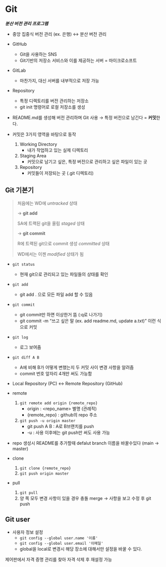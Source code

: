 # Git

***분산 버전 관리 프로그램***

- 중앙 집중식 버전 관리 (ex. 은행) ↔ 분산 버전 관리

- GitHub
    - Git을 사용하는 SNS
    - Git기반의 저장소 서비스와 이를 제공하는 서버 = 마이크로소프트

- GitLab
    - 마찬가지, 대신 서버를 내부적으로 저장 가능

- Repository
    - 특정 디렉토리를 버전 관리하는 저장소
    - git init 명령어로 로컬 저장소를 생성

- README.md를 생성해 버전 관리하며  Git 사용 → 특정 버전으로 남긴다 = **커밋**한다.

- 커밋은 3가지 영역을 바탕으로 동작 

    1. Working Directory
        -  내가 작업하고 있는 실제 디렉토리
    2. Staging Area
        - 커밋으로 남기고 싶은, 특정 버전으로 관리하고 싶은 파일이 있는 곳
    3. Repository
        - 커밋들이 저장되는 곳 (.git 디렉토리)

## Git 기본기

> 처음에는 WD에 *untracked* 상태
>
> →  **git add**
>
> SA에 트랙된 git을 올림 *staged* 상태
>
> → **git commit**
>
> R에 트랙된 git으로 commit 생성 *committed* 상태
>
> WD에서는 이젠 *modified* 상태가 됨
> 
- `git status`
    - 현재 git으로 관리되고 있는 파일들의 상태를 확인
- `git add`
    - git add . 으로 모든 파일 add 할 수 있음
- `git commit`
    - git commit만 하면 이상한거 뜸 (:q로 나가기)
    - git commit -m “쓰고 싶은 말 (ex. add readme.md, update a.txt)” 이런 식으로 커밋
- `git log`
    - 로그 보여줌
- `git diff A B`
    - A에 비해 B가 어떻게 변했는지 두 커밋 사이 변경 사항을 알려줌
    - commit 번호 앞자리 4개만 써도 가능함

- Local Repository (PC) ↔ Remote Repository (GitHub)

- remote
    1. `git remote add origin {remote_repo}`
        - origin : <repo_name> 별명 (관례적)
        - {remote_repo} : github의 repo 주소
    2. `git push -u origin master`
         - git push A B : A로 B브랜치를 push
         - -u : 사용 이후에는 git push만 써도 사용 가능

- repo 생성시 README를 추가할때 defalut branch 이름을 바꿀수있다 (main → master)

- clone
    1. `git clone {remote_repo}`
    2. `git push origin master`

- pull
    1. `git pull`
    2. 양 쪽 모두 변경 사항이 있을 경우 충돌 merge → 사항을 보고 수정 후 git push

## Git user

- 사용자 정보 설정
    - `git config --global user.name '이름'`
    - `git config --global user.email '이메일'`
    - global을 local로 변경시 해당 장소에 대해서만 설정을 바꿀 수 있다.

제어판에서 자격 증명 관리를 찾아 자격 삭제 후 재설정 가능